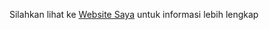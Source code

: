 Silahkan lihat ke
[Website Saya](https://http://kedaimmfood.epizy.com/ "Websitenya Saya")
untuk informasi lebih lengkap

